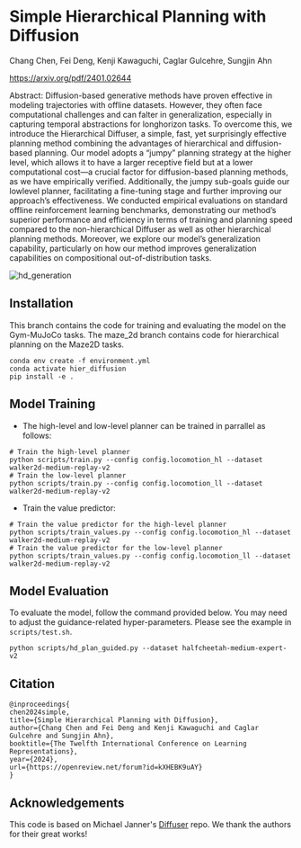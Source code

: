 # Simple Hierarchical Planning with Diffusion
Chang Chen, Fei Deng, Kenji Kawaguchi, Caglar Gulcehre, Sungjin Ahn

https://arxiv.org/pdf/2401.02644

Abstract: Diffusion-based generative methods have proven effective in modeling trajectories with offline datasets. However, they often face computational challenges and can falter in generalization, especially in capturing temporal abstractions for longhorizon tasks. To overcome this, we introduce the Hierarchical Diffuser, a simple, fast, yet surprisingly effective planning method combining the advantages of hierarchical and diffusion-based planning. Our model adopts a “jumpy” planning strategy at the higher level, which allows it to have a larger receptive field but at a lower computational cost—a crucial factor for diffusion-based planning methods, as we have empirically verified. Additionally, the jumpy sub-goals guide our lowlevel planner, facilitating a fine-tuning stage and further improving our approach’s effectiveness. We conducted empirical evaluations on standard offline reinforcement learning benchmarks, demonstrating our method’s superior performance and efficiency in terms of training and planning speed compared to the non-hierarchical Diffuser as well as other hierarchical planning methods. Moreover, we explore our model’s generalization capability, particularly on how our method improves generalization capabilities on compositional out-of-distribution tasks.

![hd_generation](https://github.com/changchencc/Simple-Hierarchical-Planning-with-Diffusion/assets/22546741/0c59068d-0222-418f-b823-46acb54f28ae)

## Installation
This branch contains the code for training and evaluating the model on the Gym-MuJoCo tasks. The maze_2d branch contains code for hierarchical planning on the Maze2D tasks.

```
conda env create -f environment.yml
conda activate hier_diffusion
pip install -e .
```

## Model Training

- The high-level and low-level planner can be trained in parrallel as follows:
```
# Train the high-level planner
python scripts/train.py --config config.locomotion_hl --dataset walker2d-medium-replay-v2
# Train the low-level planner
python scripts/train.py --config config.locomotion_ll --dataset walker2d-medium-replay-v2
```

- Train the value predictor:
```
# Train the value predictor for the high-level planner
python scripts/train_values.py --config config.locomotion_hl --dataset walker2d-medium-replay-v2
# Train the value predictor for the low-level planner
python scripts/train_values.py --config config.locomotion_ll --dataset walker2d-medium-replay-v2
```

## Model Evaluation
To evaluate the model, follow the command provided below. You may need to adjust the guidance-related hyper-parameters. Please see the example in `scripts/test.sh`.
```
python scripts/hd_plan_guided.py --dataset halfcheetah-medium-expert-v2
```

## Citation
```
@inproceedings{
chen2024simple,
title={Simple Hierarchical Planning with Diffusion},
author={Chang Chen and Fei Deng and Kenji Kawaguchi and Caglar Gulcehre and Sungjin Ahn},
booktitle={The Twelfth International Conference on Learning Representations},
year={2024},
url={https://openreview.net/forum?id=kXHEBK9uAY}
}
```

## Acknowledgements
This code is based on Michael Janner's [Diffuser](https://github.com/jannerm/diffuser) repo. We thank the authors for their great works!
